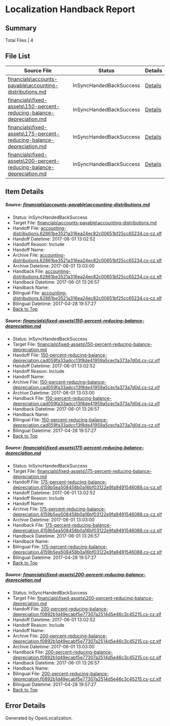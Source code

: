 # <a name='report-top'></a> Localization Handback Report

## Summary
 Total Files | 4

## File List
 Source File | Status | Details 
 ----------- | ------ | ------- 
 [financials\accounts-payable\accounting-distributions.md](https://github.com/OpenLocalizationTestOrg/AX-Docs-Sandbox/blob/d421b161216d700f7819f1da8c0ca8ad089b5670/financials/accounts-payable/accounting-distributions.md) | InSyncHandedBackSuccess | [Details](#96ff984310ce5877c37a22f182064a5038d717522572)
 [financials\fixed-assets\150-percent-reducing-balance-depreciation.md](https://github.com/OpenLocalizationTestOrg/AX-Docs-Sandbox/blob/d421b161216d700f7819f1da8c0ca8ad089b5670/financials/fixed-assets/150-percent-reducing-balance-depreciation.md) | InSyncHandedBackSuccess | [Details](#99535abef547b928eaf7d6d79a29e5e2ed245f032842)
 [financials\fixed-assets\175-percent-reducing-balance-depreciation.md](https://github.com/OpenLocalizationTestOrg/AX-Docs-Sandbox/blob/d421b161216d700f7819f1da8c0ca8ad089b5670/financials/fixed-assets/175-percent-reducing-balance-depreciation.md) | InSyncHandedBackSuccess | [Details](#40bbb07deb455d922244fc3856871cda7107543e2843)
 [financials\fixed-assets\200-percent-reducing-balance-depreciation.md](https://github.com/OpenLocalizationTestOrg/AX-Docs-Sandbox/blob/d421b161216d700f7819f1da8c0ca8ad089b5670/financials/fixed-assets/200-percent-reducing-balance-depreciation.md) | InSyncHandedBackSuccess | [Details](#5376278b2db7a998796f2f84ec23bd2f848bfe592844)

## Item Details
##### <a name='96ff984310ce5877c37a22f182064a5038d717522572'></a> Source: [financials\accounts-payable\accounting-distributions.md](https://github.com/OpenLocalizationTestOrg/AX-Docs-Sandbox/blob/d421b161216d700f7819f1da8c0ca8ad089b5670/financials/accounts-payable/accounting-distributions.md)
* Status: InSyncHandedBackSuccess
* Target File: [financials\accounts-payable\accounting-distributions.md](https://github.com/OpenLocalizationTestOrg/AX-Docs-Sandbox.cs-cz/blob/6f161963e28374f6ce84dd86f7757cc5b38a2c04/financials/accounts-payable/accounting-distributions.md)
* Handoff File: [accounting-distributions.62861be3521a316ea24ec82c00651bf25cc65234.cs-cz.xlf](https://github.com/OpenLocalizationTestOrg/AX-Docs-Sandbox.handoff/blob/5e3b0bfadf6bb1b7788b9ec3bd02b4fd18854fef/ol-handoff/OpenLocalizationTestOrg/AX-Docs-Sandbox.cs-cz/master/basic/accounting-distributions.62861be3521a316ea24ec82c00651bf25cc65234.cs-cz.xlf)
* Handoff Datetime: 2017-06-01 13:02:52
* Handoff Reason: Include
* Handoff Name: 
* Archive File: [accounting-distributions.62861be3521a316ea24ec82c00651bf25cc65234.cs-cz.xlf](https://github.com/OpenLocalizationTestOrg/AX-Docs-Sandbox.handoff/blob/d6fd1614b565d61fb7bd9dae77cac5e5739ea375/ol-archive/OpenLocalizationTestOrg/AX-Docs-Sandbox.cs-cz/master/basic/accounting-distributions.62861be3521a316ea24ec82c00651bf25cc65234.cs-cz.xlf)
* Archive Datetime: 2017-06-01 13:03:00
* Handback File: [accounting-distributions.62861be3521a316ea24ec82c00651bf25cc65234.cs-cz.xlf](https://github.com/OpenLocalizationTestOrg/AX-Docs-Sandbox.handback/blob/e873b20d7e29c47c64aba4d914d5833d28a30124/ol-handback/OpenLocalizationTestOrg/AX-Docs-Sandbox.cs-cz/master/basic/accounting-distributions.62861be3521a316ea24ec82c00651bf25cc65234.cs-cz.xlf)
* Handback Datetime: 2017-06-01 13:26:57
* Handback Name: 
* Bilingual File: [accounting-distributions.62861be3521a316ea24ec82c00651bf25cc65234.cs-cz.xlf](https://github.com/OpenLocalizationTestOrg/AX-Docs-Sandbox.handback/blob/a81b5ccd96d52610fc91ba1003db2017b9163afb/ol-handback/OpenLocalizationTestOrg/AX-Docs-Sandbox.cs-cz/master/basic/accounting-distributions.62861be3521a316ea24ec82c00651bf25cc65234.cs-cz.xlf)
* Bilingual Datetime: 2017-04-28 19:57:27
* [Back to Top](#report-top)

##### <a name='99535abef547b928eaf7d6d79a29e5e2ed245f032842'></a> Source: [financials\fixed-assets\150-percent-reducing-balance-depreciation.md](https://github.com/OpenLocalizationTestOrg/AX-Docs-Sandbox/blob/d421b161216d700f7819f1da8c0ca8ad089b5670/financials/fixed-assets/150-percent-reducing-balance-depreciation.md)
* Status: InSyncHandedBackSuccess
* Target File: [financials\fixed-assets\150-percent-reducing-balance-depreciation.md](https://github.com/OpenLocalizationTestOrg/AX-Docs-Sandbox.cs-cz/blob/6f161963e28374f6ce84dd86f7757cc5b38a2c04/financials/fixed-assets/150-percent-reducing-balance-depreciation.md)
* Handoff File: [150-percent-reducing-balance-depreciation.cad059fa33adcc13f8de41959a5cecfa373a7d0d.cs-cz.xlf](https://github.com/OpenLocalizationTestOrg/AX-Docs-Sandbox.handoff/blob/5e3b0bfadf6bb1b7788b9ec3bd02b4fd18854fef/ol-handoff/OpenLocalizationTestOrg/AX-Docs-Sandbox.cs-cz/master/basic/150-percent-reducing-balance-depreciation.cad059fa33adcc13f8de41959a5cecfa373a7d0d.cs-cz.xlf)
* Handoff Datetime: 2017-06-01 13:02:52
* Handoff Reason: Include
* Handoff Name: 
* Archive File: [150-percent-reducing-balance-depreciation.cad059fa33adcc13f8de41959a5cecfa373a7d0d.cs-cz.xlf](https://github.com/OpenLocalizationTestOrg/AX-Docs-Sandbox.handoff/blob/d6fd1614b565d61fb7bd9dae77cac5e5739ea375/ol-archive/OpenLocalizationTestOrg/AX-Docs-Sandbox.cs-cz/master/basic/150-percent-reducing-balance-depreciation.cad059fa33adcc13f8de41959a5cecfa373a7d0d.cs-cz.xlf)
* Archive Datetime: 2017-06-01 13:03:00
* Handback File: [150-percent-reducing-balance-depreciation.cad059fa33adcc13f8de41959a5cecfa373a7d0d.cs-cz.xlf](https://github.com/OpenLocalizationTestOrg/AX-Docs-Sandbox.handback/blob/e873b20d7e29c47c64aba4d914d5833d28a30124/ol-handback/OpenLocalizationTestOrg/AX-Docs-Sandbox.cs-cz/master/basic/150-percent-reducing-balance-depreciation.cad059fa33adcc13f8de41959a5cecfa373a7d0d.cs-cz.xlf)
* Handback Datetime: 2017-06-01 13:26:57
* Handback Name: 
* Bilingual File: [150-percent-reducing-balance-depreciation.cad059fa33adcc13f8de41959a5cecfa373a7d0d.cs-cz.xlf](https://github.com/OpenLocalizationTestOrg/AX-Docs-Sandbox.handback/blob/a81b5ccd96d52610fc91ba1003db2017b9163afb/ol-handback/OpenLocalizationTestOrg/AX-Docs-Sandbox.cs-cz/master/basic/150-percent-reducing-balance-depreciation.cad059fa33adcc13f8de41959a5cecfa373a7d0d.cs-cz.xlf)
* Bilingual Datetime: 2017-04-28 19:57:27
* [Back to Top](#report-top)

##### <a name='40bbb07deb455d922244fc3856871cda7107543e2843'></a> Source: [financials\fixed-assets\175-percent-reducing-balance-depreciation.md](https://github.com/OpenLocalizationTestOrg/AX-Docs-Sandbox/blob/d421b161216d700f7819f1da8c0ca8ad089b5670/financials/fixed-assets/175-percent-reducing-balance-depreciation.md)
* Status: InSyncHandedBackSuccess
* Target File: [financials\fixed-assets\175-percent-reducing-balance-depreciation.md](https://github.com/OpenLocalizationTestOrg/AX-Docs-Sandbox.cs-cz/blob/6f161963e28374f6ce84dd86f7757cc5b38a2c04/financials/fixed-assets/175-percent-reducing-balance-depreciation.md)
* Handoff File: [175-percent-reducing-balance-depreciation.4159b5ea508458b0a16bf03122e9fa9491546088.cs-cz.xlf](https://github.com/OpenLocalizationTestOrg/AX-Docs-Sandbox.handoff/blob/5e3b0bfadf6bb1b7788b9ec3bd02b4fd18854fef/ol-handoff/OpenLocalizationTestOrg/AX-Docs-Sandbox.cs-cz/master/basic/175-percent-reducing-balance-depreciation.4159b5ea508458b0a16bf03122e9fa9491546088.cs-cz.xlf)
* Handoff Datetime: 2017-06-01 13:02:52
* Handoff Reason: Include
* Handoff Name: 
* Archive File: [175-percent-reducing-balance-depreciation.4159b5ea508458b0a16bf03122e9fa9491546088.cs-cz.xlf](https://github.com/OpenLocalizationTestOrg/AX-Docs-Sandbox.handoff/blob/d6fd1614b565d61fb7bd9dae77cac5e5739ea375/ol-archive/OpenLocalizationTestOrg/AX-Docs-Sandbox.cs-cz/master/basic/175-percent-reducing-balance-depreciation.4159b5ea508458b0a16bf03122e9fa9491546088.cs-cz.xlf)
* Archive Datetime: 2017-06-01 13:03:00
* Handback File: [175-percent-reducing-balance-depreciation.4159b5ea508458b0a16bf03122e9fa9491546088.cs-cz.xlf](https://github.com/OpenLocalizationTestOrg/AX-Docs-Sandbox.handback/blob/e873b20d7e29c47c64aba4d914d5833d28a30124/ol-handback/OpenLocalizationTestOrg/AX-Docs-Sandbox.cs-cz/master/basic/175-percent-reducing-balance-depreciation.4159b5ea508458b0a16bf03122e9fa9491546088.cs-cz.xlf)
* Handback Datetime: 2017-06-01 13:26:57
* Handback Name: 
* Bilingual File: [175-percent-reducing-balance-depreciation.4159b5ea508458b0a16bf03122e9fa9491546088.cs-cz.xlf](https://github.com/OpenLocalizationTestOrg/AX-Docs-Sandbox.handback/blob/a81b5ccd96d52610fc91ba1003db2017b9163afb/ol-handback/OpenLocalizationTestOrg/AX-Docs-Sandbox.cs-cz/master/basic/175-percent-reducing-balance-depreciation.4159b5ea508458b0a16bf03122e9fa9491546088.cs-cz.xlf)
* Bilingual Datetime: 2017-04-28 19:57:27
* [Back to Top](#report-top)

##### <a name='5376278b2db7a998796f2f84ec23bd2f848bfe592844'></a> Source: [financials\fixed-assets\200-percent-reducing-balance-depreciation.md](https://github.com/OpenLocalizationTestOrg/AX-Docs-Sandbox/blob/d421b161216d700f7819f1da8c0ca8ad089b5670/financials/fixed-assets/200-percent-reducing-balance-depreciation.md)
* Status: InSyncHandedBackSuccess
* Target File: [financials\fixed-assets\200-percent-reducing-balance-depreciation.md](https://github.com/OpenLocalizationTestOrg/AX-Docs-Sandbox.cs-cz/blob/6f161963e28374f6ce84dd86f7757cc5b38a2c04/financials/fixed-assets/200-percent-reducing-balance-depreciation.md)
* Handoff File: [200-percent-reducing-balance-depreciation.f0892b1d49ecabf5e77307a2514d5e46c3c45215.cs-cz.xlf](https://github.com/OpenLocalizationTestOrg/AX-Docs-Sandbox.handoff/blob/5e3b0bfadf6bb1b7788b9ec3bd02b4fd18854fef/ol-handoff/OpenLocalizationTestOrg/AX-Docs-Sandbox.cs-cz/master/basic/200-percent-reducing-balance-depreciation.f0892b1d49ecabf5e77307a2514d5e46c3c45215.cs-cz.xlf)
* Handoff Datetime: 2017-06-01 13:02:52
* Handoff Reason: Include
* Handoff Name: 
* Archive File: [200-percent-reducing-balance-depreciation.f0892b1d49ecabf5e77307a2514d5e46c3c45215.cs-cz.xlf](https://github.com/OpenLocalizationTestOrg/AX-Docs-Sandbox.handoff/blob/d6fd1614b565d61fb7bd9dae77cac5e5739ea375/ol-archive/OpenLocalizationTestOrg/AX-Docs-Sandbox.cs-cz/master/basic/200-percent-reducing-balance-depreciation.f0892b1d49ecabf5e77307a2514d5e46c3c45215.cs-cz.xlf)
* Archive Datetime: 2017-06-01 13:03:00
* Handback File: [200-percent-reducing-balance-depreciation.f0892b1d49ecabf5e77307a2514d5e46c3c45215.cs-cz.xlf](https://github.com/OpenLocalizationTestOrg/AX-Docs-Sandbox.handback/blob/e873b20d7e29c47c64aba4d914d5833d28a30124/ol-handback/OpenLocalizationTestOrg/AX-Docs-Sandbox.cs-cz/master/basic/200-percent-reducing-balance-depreciation.f0892b1d49ecabf5e77307a2514d5e46c3c45215.cs-cz.xlf)
* Handback Datetime: 2017-06-01 13:26:57
* Handback Name: 
* Bilingual File: [200-percent-reducing-balance-depreciation.f0892b1d49ecabf5e77307a2514d5e46c3c45215.cs-cz.xlf](https://github.com/OpenLocalizationTestOrg/AX-Docs-Sandbox.handback/blob/a81b5ccd96d52610fc91ba1003db2017b9163afb/ol-handback/OpenLocalizationTestOrg/AX-Docs-Sandbox.cs-cz/master/basic/200-percent-reducing-balance-depreciation.f0892b1d49ecabf5e77307a2514d5e46c3c45215.cs-cz.xlf)
* Bilingual Datetime: 2017-04-28 19:57:27
* [Back to Top](#report-top)


## Error Details

Generated by OpenLocalization.
